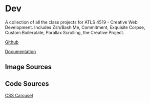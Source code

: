 # Dev

A collection of all the class projects for ATLS 4519 - Creative Web Development. Includes Zsh/Bash Me, Commitment, Exquisite Corpse, Custom Boilerplate, Parallax Scrolling, the Creative Project.

[Github](https://github.com/charliekoepke/ATLS4519)

[Documentation](https://charliekoepke.wordpress.com/projects/atls-4519-creative-web-development/)

## Image Sources

## Code Sources

[CSS Carousel](https://css-tricks.com/css-only-carousel/)